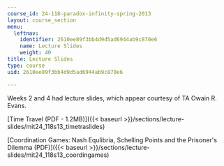 ```yaml
---
course_id: 24-118-paradox-infinity-spring-2013
layout: course_section
menu:
  leftnav:
    identifier: 2610ee89f3bb4d9d5ad6944ab9c870e6
    name: Lecture Slides
    weight: 40
title: Lecture Slides
type: course
uid: 2610ee89f3bb4d9d5ad6944ab9c870e6

---
```


Weeks 2 and 4 had lecture slides, which appear courtesy of TA Owain R. Evans.

[Time Travel (PDF - 1.2MB)]({{< baseurl >}}/sections/lecture-slides/mit24_118s13_timetraslides)

[Coordination Games: Nash Equlibria, Schelling Points and the Prisoner's Dilemma (PDF)]({{< baseurl >}}/sections/lecture-slides/mit24_118s13_coordingames)